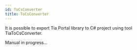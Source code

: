 ```yaml
---
id: ToCsConverter
title: ToCsConverter
---
```


It is possible to export Tia Portal library to C# project using tool TiaToCsConverter.

Manual in progress... 
